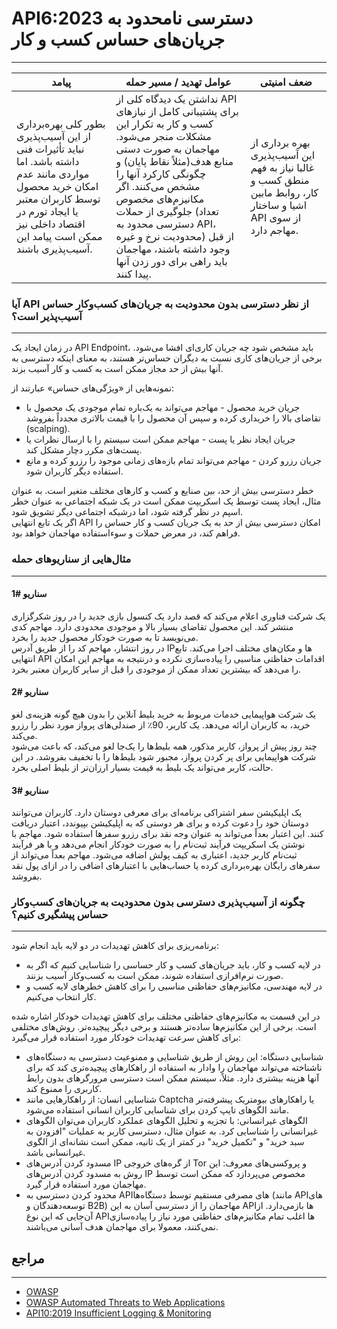 
# API6:2023 دسترسی نامحدود به جریان‌های حساس کسب و کار
---

| پیامد | عوامل تهدید / مسیر حمله | ضعف امنیتی |
|------------|--------------------|---------|
| بطور کلی بهره‌برداری از این آسیب‌پذیری نباید تأثیرات فنی  داشته باشد. اما مواردی مانند عدم امکان خرید محصول توسط کاربران معتبر یا ایجاد تورم در اقتصاد داخلی نیز ممکن است پیامد این آسیب‌پذیری باشند. | نداشتن یک دیدگاه کلی از API برای پشتیبانی کامل از نیازهای کسب و کار به تکرار این مشکلات منجر می‌شود. مهاجمان به صورت دستی منابع هدف(مثلاً نقاط پایان) و چگونگی کارکرد آنها را مشخص می‌کنند. اگر مکانیزم‌های مخصوص جلوگیری از حملات (تعداد دسترسی محدود به API، محدودیت نرخ و غیره) از قبل وجود داشته باشند، مهاجمان باید راهی برای دور زدن آنها پیدا کنند. | بهره برداری از این آسیب‌پذیری غالبا نیاز به فهم منطق کسب و کار، روابط مابین اشیا و ساختار API از سوی مهاجم دارد. |



### آیا API از نظر دسترسی بدون محدودیت به جریان‌های کسب‌وکار حساس ‌‌‌آسیب‌پذیر است؟
---
در زمان ایجاد یک API Endpoint، باید مشخص شود چه جریان کاری‌ای افشا می‌شود. برخی از جریان‌های کاری نسبت به دیگران حساس‌تر هستند، به معنای اینکه دسترسی به آنها بیش از حد مجاز ممکن است به کسب و کار آسیب بزند.

نمونه‌‌‌هایی از «ویژگی‌‌‌های حساس» عبارتند از:

- جریان خرید محصول - مهاجم می‌تواند به یک‌باره تمام موجودی یک محصول با تقاضای بالا را خریداری کرده و سپس آن محصول را با قیمت بالاتری مجدداً بفروشد (scalping).
- جریان ایجاد نظر یا پست - مهاجم ممکن است سیستم را با ارسال نظرات یا پست‌های مکرر دچار مشکل کند.
- جریان رزرو کردن - مهاجم می‌تواند تمام بازه‌های زمانی موجود را رزرو کرده و مانع استفاده دیگر کاربران شود.

خطر دسترسی بیش از حد، بین صنایع و کسب و کارهای مختلف متغیر است. به عنوان مثال، ایجاد پست‌ توسط یک اسکریپت ممکن است در یک شبکه اجتماعی به عنوان خطر اسپم در نظر گرفته شود، اما درشبکه اجتماعی دیگر تشویق شود.  
اگر یک تابع انتهایی API امکان دسترسی بیش از حد به یک جریان کسب و کار حساس را فراهم ‌کند، در معرض حملات و سوءاستفاده‌ مهاجمان خواهد بود.

### مثال‌‌‌هایی از سناریوهای حمله
---
#### سناریو #1

یک شرکت فناوری اعلام می‌کند که قصد دارد یک کنسول بازی جدید را در روز شکرگزاری منتشر کند. این محصول تقاضای بسیار بالا و موجودی محدودی دارد. مهاجم کدی می‌نویسد تا به صورت خودکار محصول جدید را بخرد.  
در روز انتشار، مهاجم کد را از طریق آدرس IPها و مکان‌های مختلف اجرا می‌کند. تابع انتهایی API  اقدامات حفاظتی مناسبی را پیاده‌سازی نکرده و درنتیجه به مهاجم این امکان را می‌دهد که بیشترین تعداد ممکن از موجودی را قبل از سایر کاربران معتبر بخرد.

#### سناریو #2

یک شرکت هواپیمایی خدمات مربوط به خرید بلیط آنلاین را بدون هیچ گونه هزینه‌ی لغو خرید، به کاربران ارائه می‌دهد. یک کاربر، 90٪ از صندلی‌های پرواز مورد نظر را رزرو می‌کند.  
چند روز پیش از پرواز، کاربر مذکور، همه بلیط‌ها را یک‌جا لغو می‌کند، که باعث می‌شود شرکت هواپیمایی برای پر کردن پرواز، مجبور شود بلیط‌ها را با تخفیف بفروشد. در این حالت، کاربر می‌تواند یک بلیط به قیمت بسیار ارزان‌تر از بلیط اصلی بخرد.

#### سناریو #3

یک اپلیکیشن سفر اشتراکی برنامه‌ای برای معرفی دوستان دارد. کاربران می‌توانند دوستان خود را دعوت کرده و برای هر دوستی که به اپلیکیشن بپیوندد، اعتبار دریافت کنند. این اعتبار بعداً می‌تواند به عنوان وجه نقد برای رزرو سفرها استفاده شود. مهاجم با نوشتن یک اسکریپت فرآیند ثبت‌نام را به صورت خودکار انجام می‌دهد و با هر فرآیند ثبت‌نام کاربر جدید، اعتباری به کیف پولش اضافه می‌شود. مهاجم بعداً می‌تواند از سفرهای رایگان بهره‌برداری کرده یا حساب‌هایی با اعتبارهای اضافی را  در ازای پول نقد بفروشد.

### چگونه از ‌‌‌آسیب‌پذیری دسترسی بدون محدودیت به جریان‌های کسب‌وکار حساس پیشگیری کنیم؟
---
برنامه‌ریزی برای کاهش تهدیدات در دو لایه باید انجام شود:

- در لایه کسب و کار، باید جریان‌های کسب و کار حساسی را شناسایی کنیم که اگر به صورت نرم‌افرازی استفاده شوند، ممکن است به کسب‌وکار آسیب بزنند.
- در لایه مهندسی، مکانیزم‌های حفاظتی مناسبی را برای کاهش خطرهای لایه کسب و کار انتخاب می‌کنیم.

در این قسمت به مکانیزم‌های حفاظتی مختلف برای کاهش تهدیدات خودکار اشاره شده است. برخی از این مکانیزم‌ها ساده‌تر هستند و برخی دیگر پیچیده‌تر. روش‌های مختلفی برای کاهش سرعت تهدیدات خودکار مورد استفاده قرار می‌گیرد:

- شناسایی دستگاه: این روش از طریق شناسایی و ممنوعیت دسترسی به دستگاه‌های ناشناخته می‌تواند مهاجمان را وادار به استفاده از راهکارهای پیچیده‌تری کند که برای آنها هزینه بیشتری دارد. مثلاً، سیستم ممکن است دسترسی مرورگرهای بدون رابط کاربری را ممنوع کند.
- شناسایی انسان: از راهکارهایی مانند Captcha یا راهکارهای بیومتریک پیشرفته‌تر مانند الگوهای تایپ کردن برای شناسایی کاربران انسانی استفاده می‌شود.
- الگوهای غیرانسانی: با تجزیه و تحلیل الگوهای عملکرد کاربران می‌توان الگوهای غیرانسانی را شناسایی کرد. به عنوان مثال، دسترسی کاربر به عملیات "افزودن به سبد خرید" و "تکمیل خرید" در کمتر از یک ثانیه، ممکن است نشانه‌ای از الگوی غیرانسانی باشد.
- مسدود کردن آدرس‌های IP از گره‌های خروجی Tor و پروکسی‌های معروف: این روش به مسدود کردن آدرس‌های IP  مخصوص می‌پردازد که ممکن است توسط مهاجمان مورد استفاده قرار گیرد.
- محدود کردن دسترسی به API‌های مصرفی مستقیم توسط دستگاه‌ها (مانند API‌های توسعه‌دهندگان و B2B) مهاجمان را از دسترسی آسان به این API‌ها بازمی‌دارد. از آن‌جایی که این نوع API‌ها اغلب تمام مکانیزم‌های حفاظتی مورد نیاز را پیاده‌سازی نمی‌کنند، معمولا برای مهاجمان هدف آسانی می‌باشند.

## مراجع
---

- [OWASP](https://owasp.org/)
- [OWASP Automated Threats to Web Applications](https://owasp.org/www-community/automated-threats)
- [API10:2019 Insufficient Logging & Monitoring](https://owasp.org/Top10/API/2019/en/API10_Insufficient_Logging_and_Monitoring/)

